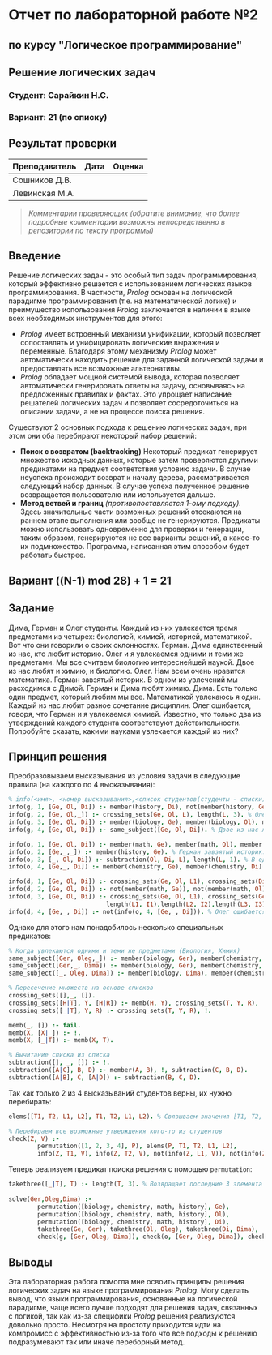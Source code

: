 # Отчет по лабораторной работе №2
## по курсу "Логическое программирование"

## Решение логических задач

### Студент: Сарайкин Н.С.

### Вариант: 21 (по списку)

## Результат проверки

| Преподаватель     | Дата         |  Оценка       |
|-------------------|--------------|---------------|
| Сошников Д.В. |              |               |
| Левинская М.А.|              |               |

> *Комментарии проверяющих (обратите внимание, что более подробные комментарии возможны непосредственно в репозитории по тексту программы)*


## Введение

Решение логических задач - это особый тип задач программирования, который эффективно решается с использованием логических языков программирования. В частности, *Prolog* основан на логической парадигме программирования (т.е. на математической логике) и преимущество использования *Prolog* заключается в наличии в языке всех необходимых инструментов для этого:
+ *Prolog* имеет встроенный механизм унификации, который позволяет сопоставлять и унифицировать логические выражения и переменные. Благодаря этому механизму *Prolog* может автоматически находить решение для заданной логической задачи и предоставлять все возможные альтернативы.
+ *Prolog* обладает мощной системой вывода, которая позволяет автоматически генерировать ответы на задачу, основываясь на предложенных правилах и фактах. Это упрощает написание решателей логических задач и позволяет сосредоточиться на описании задачи, а не на процессе поиска решения.

Существуют 2 основных подхода к решению логических задач, при этом они оба перебирают некоторый набор решений:
+ **Поиск с возвратом (backtracking)** 
Некоторый предикат генерирует множество исходных данных, которые затем проверяются другими предикатами на предмет соответствия условию задачи. В случае неуспеха происходит возврат к началу дерева, рассматривается следующий набор данных. В случае успеха полученное решение возвращается пользователю или используется дальше. 
+ **Метод ветвей и границ** *(противопоставляется 1-ому подходу).*
Здесь значительные части возможных решений отсекаются на раннем этапе выполнения или вообще не генерируются. Предикаты можно использовать одновременно для проверки и генерации, таким образом, генерируются не все варианты решений, а какое-то их подмножество. Программа, написанная этим способом будет работать быстрее.

## Вариант ((N-1) mod 28) + 1 = 21 

## Задание 

Дима, Герман и Олег  студенты. Каждый из них увлекается тремя предметами из четырех: биологией, химией, историей, математикой. Вот что они говорили о своих склонностях. Герман. Дима  единственный из нас, кто любит историю. Олег и я увлекаемся одними и теми же предметами. Мы все считаем биологию интереснейшей наукой. Двое из нас любят и химию, и биологию. Олег. Нам всем очень нравится математика. Герман  завзятый историк. В одном из увлечений мы расходимся с Димой. Герман и Дима любят химию. Дима. Есть только один предмет, который любим мы все. Математикой увлекаюсь я один. Каждый из нас любит разное сочетание дисциплин. Олег ошибается, говоря, что Герман и я увлекаемся химией. Известно, что только два из утверждений каждого студента соответствуют действительности. Попробуйте сказать, какими науками увлекается каждый из них?

## Принцип решения

Преобразовываем высказывания из условия задачи в следующие правила (на каждого по 4 высказывания):
```prolog
% info(<имя>, <номер высказывания>,<список студентов(студенты - списки)>)
info(g, 1, [Ge, Ol, Di]) :- member(history, Di), not(member(history, Ge)), not(member(history, Ol)). % Дима единственный из нас, кто любит историю.
info(g, 2, [Ge, Ol,_]) :- crossing_sets(Ge, Ol, L), length(L, 3). % Олег и я увлекаемся одними и теми же предметами.
info(g, 3, [Ge, Ol, Di]) :- member(biology, Ge), member(biology, Ol), member(biology, Di). % Мы все считаем биологию интереснейшей наукой
info(g, 4, [Ge, Ol, Di]) :- same_subject([Ge, Ol, Di]). % Двое из нас любят и химию, и биологию.

info(o, 1, [Ge, Ol, Di]) :- member(math, Ge), member(math, Ol), member(math, Di). % Нам всем очень нравится математика.
info(o, 2, [Ge,_,_]) :- member(history, Ge). % Герман завзятый историк.
info(o, 3, [_, Ol, Di]) :- subtraction(Ol, Di, L), length(L, 1). % В одном из увлечений мы расходимся с Димой.
info(o, 4, [Ge,_, Di]) :- member(chemistry, Ge), member(chemistry, Di). % Герман и Дима любят химию. 

info(d, 1, [Ge, Ol, Di]) :- crossing_sets(Ge, Ol, L1), crossing_sets(Di, L1, L2), length(L2, 1). %  Есть только один предмет, который любим мы все.
info(d, 2, [Ge, Ol, Di]) :- not(member(math, Ge)), not(member(math, Ol)), member(math, Di). % Математикой увлекаюсь я один.
info(d, 3, [Ge, Ol, Di]) :- crossing_sets(Ge, Ol, L1), crossing_sets(Ge, Di, L2), crossing_sets(Di, Ol, L3), % Каждый из нас любит разное сочетание дисциплин. 
                           length(L1, I1),length(L2, I2),length(L3, I3), I1 < 3, I2 < 3, I3 < 3. 
info(d, 4, [Ge,_, Di]) :- not(info(o, 4, [Ge,_, Di])). % Олег ошибается, говоря, что Герман и я увлекаемся химией.
```
Однако для этого нам понадобилось несколько специальных предикатов:
```prolog
% Когда увлекаются одними и теми же предметами (Биология, Химия)
same_subject([Ger, Oleg,_]) :- member(biology, Ger), member(chemistry, Ger), member(biology, Oleg), member(chemistry, Oleg).
same_subject([Ger,_, Dima]) :- member(biology, Ger), member(chemistry, Ger), member(biology, Dima), member(chemistry, Dima).
same_subject([_, Oleg, Dima]) :- member(biology, Dima), member(chemistry, Dima), member(biology, Oleg), member(chemistry, Oleg).

% Пересечение множеств на основе списков
crossing_sets([],_, []).
crossing_sets([H|T], Y, [H|R]) :- memb(H, Y), crossing_sets(T, Y, R), !.
crossing_sets([_|T], Y, R) :- crossing_sets(T, Y, R), !.

memb(_, []) :- fail.
memb(X, [X|_]) :- !.
memb(X, [_|T]) :- memb(X, T).

% Вычитание списка из списка
subtraction([], _, []) :- !.
subtraction([A|C], B, D) :- member(A, B), !, subtraction(C, B, D).
subtraction([A|B], C, [A|D]) :- subtraction(B, C, D).
```

Так как только 2 из 4 высказываний студентов верны, их нужно перебирать:
```prolog
elems([T1, T2, L1, L2], T1, T2, L1, L2). % Связываем значения [T1, T2, L1, L2] с остальными элементами списка для перебора

% Перебираем все возможные утверждения кого-то из студентов
check(Z, V) :-
        permutation([1, 2, 3, 4], P), elems(P, T1, T2, L1, L2),
        info(Z, T1, V), info(Z, T2, V), not(info(Z, L1, V)), not(info(Z, L2, V)). % Должны выполняться только два info, так как по условию только два высказывания верны
```

Теперь реализуем предикат поиска решения с помощью `permutation`:

```prolog
takethree([_|T], T) :- length(T, 3). % Возвращает последние 3 элемента списка
        
solve(Ger,Oleg,Dima) :-
        permutation([biology, chemistry, math, history], Ge),
        permutation([biology, chemistry, math, history], Ol),
        permutation([biology, chemistry, math, history], Di),
        takethree(Ge, Ger), takethree(Ol, Oleg), takethree(Di, Dima),
        check(g, [Ger, Oleg, Dima]), check(o, [Ger, Oleg, Dima]), check(d, [Ger, Oleg, Dima]), !. % Возвращаем первое найденное решение
```

## Выводы

Эта лабораторная работа помогла мне освоить принципы решения логических задач на языке программирования *Prolog*. Могу сделать вывод, что языки программирования, основанные на логической парадигме, чаще всего лучше подходят для решения задач, связанных с логикой, так как из-за специфики *Prolog* решения реализуются довольно просто. Несмотря на простоту приходится идти на компромисс с эффективностью из-за того что все подходы к решению подразумевают так или иначе переборный метод.





